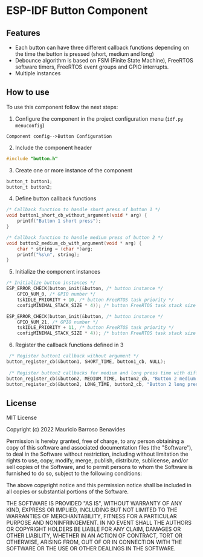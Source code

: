 
# ESP-IDF Button Component

## Features
- Each button can have three different callback functions depending on the time the button is pressed (short, medium and long)
- Debounce algorithm is based on FSM (Finite State Machine), FreeRTOS software timers, FreeRTOS event groups and GPIO interrupts.
- Multiple instances

## How to use
To use this component follow the next steps:

1. Configure the component in the project configuration menu (`idf.py menuconfig`)

`
Component config-->Button Configuration
`

2. Include the component header
```c
#include "button.h"
```
3. Create one or more instance of the component
```c
button_t button1;
button_t button2; 
```

4. Define button callback functions
```c
/* Callback function to handle short press of button 1 */
void button1_short_cb_without_argument(void * arg) {
    printf("Button 1 short press");
}

/* Callback function to handle medium press of button 2 */
void button2_medium_cb_with_argument(void * arg) {
    char * string = (char *)arg;
    printf("%s\n", string);
}
```

5. Initialize the component instances
```c
/* Initialize button instances */
ESP_ERROR_CHECK(button_init(&button, /* button instance */
    GPIO_NUM_0, /* GPIO number */
    tskIDLE_PRIORITY + 10, /* button FreeRTOS task priority */
    configMINIMAL_STACK_SIZE * 4)); /* button FreeRTOS task stack size */

ESP_ERROR_CHECK(button_init(&button, /* button instance */
    GPIO_NUM_21, /* GPIO number */
    tskIDLE_PRIORITY + 11, /* button FreeRTOS task priority */
    configMINIMAL_STACK_SIZE * 4)); /* button FreeRTOS task stack size */
```

6. Register the callback functions defined in 3
```c
 /* Register button1 callback without argument */
button_register_cb(&button1, SHORT_TIME, button1_cb, NULL);
 
 /* Register button2 callbacks for medium and long press time with different arguments */
button_register_cb(&button2, MEDIUM_TIME, button2_cb, "Button 2 medium press");
button_register_cb(&button2, LONG_TIME, button2_cb, "Button 2 long press");
```

## License
MIT License

Copyright (c) 2022 Mauricio Barroso Benavides

Permission is hereby granted, free of charge, to any person obtaining a copy
of this software and associated documentation files (the "Software"), to deal
in the Software without restriction, including without limitation the rights
to use, copy, modify, merge, publish, distribute, sublicense, and/or sell
copies of the Software, and to permit persons to whom the Software is
furnished to do so, subject to the following conditions:

The above copyright notice and this permission notice shall be included in all
copies or substantial portions of the Software.

THE SOFTWARE IS PROVIDED "AS IS", WITHOUT WARRANTY OF ANY KIND, EXPRESS OR
IMPLIED, INCLUDING BUT NOT LIMITED TO THE WARRANTIES OF MERCHANTABILITY,
FITNESS FOR A PARTICULAR PURPOSE AND NONINFRINGEMENT. IN NO EVENT SHALL THE
AUTHORS OR COPYRIGHT HOLDERS BE LIABLE FOR ANY CLAIM, DAMAGES OR OTHER
LIABILITY, WHETHER IN AN ACTION OF CONTRACT, TORT OR OTHERWISE, ARISING FROM,
OUT OF OR IN CONNECTION WITH THE SOFTWARE OR THE USE OR OTHER DEALINGS IN THE
SOFTWARE.

